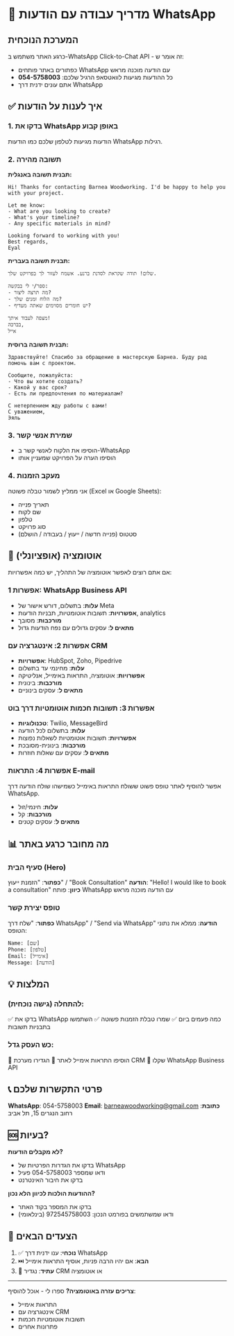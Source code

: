 # 📱 מדריך עבודה עם הודעות WhatsApp

## המערכת הנוכחית
כרגע האתר משתמש ב-WhatsApp Click-to-Chat API - זה אומר ש:
- כפתורים באתר פותחים WhatsApp עם הודעה מוכנה מראש
- כל ההודעות מגיעות לוואטסאפ הרגיל שלכם: **054-5758003**
- אתם עונים ידנית דרך WhatsApp

## ✅ איך לענות על הודעות

### 1. בדקו את WhatsApp באופן קבוע
הודעות מגיעות לטלפון שלכם כמו הודעות WhatsApp רגילות.

### 2. תשובה מהירה
**תבנית תשובה באנגלית:**
```
Hi! Thanks for contacting Barnea Woodworking. I'd be happy to help you with your project. 

Let me know:
- What are you looking to create?
- What's your timeline?
- Any specific materials in mind?

Looking forward to working with you!
Best regards,
Eyal
```

**תבנית תשובה בעברית:**
```
שלום! תודה שקראת לסדנת ברנע. אשמח לעזור לך בפרויקט שלך.

ספר/י לי בבקשה:
- מה תרצה ליצור?
- מה הלוח זמנים שלך?
- יש חומרים מסוימים שאתה מעדיף?

מצפה לעבוד איתך!
בברכה,
אייל
```

**תבנית תשובה ברוסית:**
```
Здравствуйте! Спасибо за обращение в мастерскую Барнеа. Буду рад помочь вам с проектом.

Сообщите, пожалуйста:
- Что вы хотите создать?
- Какой у вас срок?
- Есть ли предпочтения по материалам?

С нетерпением жду работы с вами!
С уважением,
Эяль
```

### 3. שמירת אנשי קשר
- הוסיפו את הלקוח לאנשי קשר ב-WhatsApp
- הוסיפו הערה על הפרויקט שמעניין אותו

### 4. מעקב הזמנות
אני ממליץ לשמור טבלה פשוטה (Excel או Google Sheets):
- תאריך פנייה
- שם לקוח
- טלפון
- סוג פרויקט
- סטטוס (פנייה חדשה / ייעוץ / בעבודה / הושלם)

## 🚀 אוטומציה (אופציונלי)

אם אתם רוצים לאפשר אוטומציה של התהליך, יש כמה אפשרויות:

### אפשרות 1: WhatsApp Business API
- **עלות**: בתשלום, דורש אישור של Meta
- **אפשרויות**: תשובות אוטומטיות, תבניות הודעות, analytics
- **מורכבות**: מסובך
- **מתאים ל**: עסקים גדולים עם נפח הודעות גדול

### אפשרות 2: אינטגרציה עם CRM
- **אפשרויות**: HubSpot, Zoho, Pipedrive
- **עלות**: מחינמי עד בתשלום
- **אפשרויות**: אוטומציה, התראות באימייל, אנליטיקה
- **מורכבות**: בינונית
- **מתאים ל**: עסקים בינוניים

### אפשרות 3: תשובות חכמות אוטומטיות דרך בוט
- **טכנולוגיות**: Twilio, MessageBird
- **עלות**: בתשלום לכל הודעה
- **אפשרויות**: תשובות אוטומטיות לשאלות נפוצות
- **מורכבות**: בינונית-מסובכת
- **מתאים ל**: עסקים עם שאלות חוזרות

### אפשרות 4: התראות E-mail
אפשר להוסיף לאתר טופס פשוט ששולח התראות באימייל כשמישהו שולח הודעה דרך WhatsApp.
- **עלות**: חינמי/זול
- **מורכבות**: קל
- **מתאים ל**: עסקים קטנים

## 📊 מה מחובר כרגע באתר

### סעיף הבית (Hero)
**כפתור**: "הזמנת ייעוץ" / "Book Consultation"
**הודעה**: "Hello! I would like to book a consultation"
**כיוון**: פותח WhatsApp עם הודעה מוכנה מראש

### טופס יצירת קשר
**כפתור**: "שלח דרך WhatsApp" / "Send via WhatsApp"
**הודעה**: ממלא את נתוני הטופס:
```
Name: [שם]
Phone: [טלפון]
Email: [אימייל]
Message: [הודעה]
```

## 💡 המלצות

### להתחלה (גישה נוכחית):
✅ בדקו את WhatsApp כמה פעמים ביום
✅ שמרו טבלת הזמנות פשוטה
✅ השתמשו בתבניות תשובות

### כש העסק גדל:
🔧 הוסיפו התראות אימייל לאתר
🔧 הגדירו מערכת CRM
🔧 שקלו WhatsApp Business API

## 📞 פרטי התקשרות שלכם

**WhatsApp**: 054-5758003
**Email**: barneawoodworking@gmail.com
**כתובת**: רחוב הנגרים 15, תל אביב

## 🆘 בעיות?

**לא מקבלים הודעות?**
- בדקו את הגדרות הפרטיות של WhatsApp
- ודאו שמספר 054-5758003 פעיל
- בדקו את חיבור האינטרנט

**ההודעות הולכות לכיוון הלא נכון?**
- בדקו את המספר בקוד האתר
- ודאו שמשתמשים בפורמט הנכון: 972545758003 (בינלאומי)

## 📝 הצעדים הבאים

1. ✅ **נוכחי**: ענו ידנית דרך WhatsApp
2. ⏭️ **הבא**: אם יהיו הרבה פניות, אוסיף התראות אימייל
3. 🚀 **עתיד**: נגדיר CRM או אוטומציה

---

**צריכים עזרה באוטומציה?** 
ספרו לי - אוכל להוסיף:
- התראות אימייל
- אינטגרציה עם CRM
- תשובות אוטומטיות חכמות
- פתרונות אחרים

